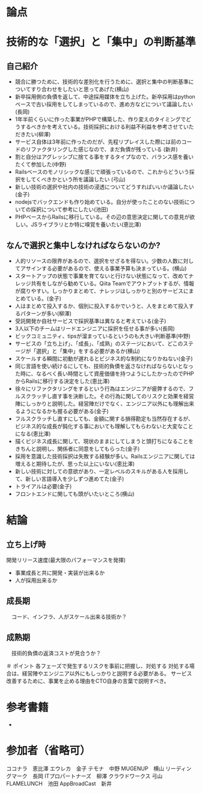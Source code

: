 # 論点
# 技術的な「選択」と「集中」の判断基準
## 自己紹介

* 競合に勝つために、技術的な差別化を行うために、選択と集中の判断基準についてすり合わせをしたいと思ってあげた(横山)
* 新卒採用側の負債を返して、中途採用媒体を立ち上げた。新卒採用はpythonベースで古い採用をしてしまっているので、進め方などについて議論したい(長岡)
* 1年半前くらいに作った事業がPHPで構築した、作り変えのタイミングでどうするべきかを考えている。技術採択における利益不利益を参考させていただきたい(柳澤)
* サービス自体は3年前に作ったのだが、先程リプレイスした際には前のコードのリファクタリングした感じなので、まだ負債が残っている (新井)
* 割と自分はアグレッシブに捨てる事をするタイプなので、バランス感を養いたくて参加した(中野)
* Railsベースのモノリシックな感じで頑張っているので、これからどういう採択をしてくべきかという所を議論したい (弓山)
* 新しい技術の選択や社内の技術の浸透についてどうすればいいか議論したい(金子)
* nodejsでバックエンドも作り始めている。自分が使ったことのない技術についての採択について参考にしたい(池田)
* PHPベースからRailsに移行している。その辺の意思決定に関しての意見が欲しい。JSライブラリとか特に嗅覚を養いたい(恵比澤)

## なんで選択と集中しなければならないのか?

* 人的リソースの限界があるので、選択をせざるを得ない。少数の人数に対してアサインする必要があるので、使える事業予算も決まっている。(横山)
* スタートアップの状態で事業を育てないと行けない状態になって、改めてナレッジ共有をしながら勧めている。Qiita Teamでアウトプットするが、情報が腐りやすい。しっかりまとめて、ナレッジはしっかりと別のサービスにまとめている。(金子)
* 人はまとめて投入するか、個別に投入するかでいうと、人をまとめて投入するパターンが多い(柳澤)
* 受託開発か自社サービスで採択基準は異なると考えている(金子)
* 3人以下のチームはリードエンジニアに採択を任せる事が多い(長岡)
* ビックコミュニティ、tipsが溜まっているというのも大きい判断基準(中野)
* サービスの「立ち上げ」、「成長」、「成熟」のステージにおいて、どこのステージが「選択」と「集中」をする必要があるか(横山)
* スケールする瞬間に初動が遅れるとビジネス的な制約になりかねない(金子)
* 同じ言語を使い続けるにしても、技術的負債を返さなければならないとなった時に、なるべく長い時間として資産価値を持つようにしたかったのでPHPからRailsに移行する決定をした(恵比澤)
* 徐々にリファクタリングをするという行為はエンジニアが疲弊するので、フルスクラッチし直す事を決断した。その行為に関してのリスクと効果を経営陣にしっかりと説明した。経営陣だけでなく、エンジニア以外にも理解出来るようになるかも握る必要がある(金子)
* フルスクラッチし直すにしても、金額に関する損得勘定も当然存在するが、ビジネス的な成長が鈍化する事においても理解してもらわないと大変なことになる(恵比澤)
* 描くビジネス成長に関して、現状のままにしてしまうと頭打ちになることをきちんと説明し、関係者に同意をしてもらった(金子)
* 採用を意識した技術採択は失敗する経験が多い。Railsエンジニアに関しては増えると期待したが、思った以上にいない(恵比澤)
* 新しい技術に対しての意欲があり、一定レベルのスキルがある人を採用して、新しい言語導入を少しずつ進めてた(金子)
* トライアルは必要(金子)
* フロントエンドに関しても頭がいたいところ(横山)

# 結論

## 立ち上げ時
  開発リリース速度(最大限のパフォーマンスを発揮)
  * 事業成長と共に開発・実装が出来るか
  * 人が採用出来るか
## 成長期
　コード、インフラ、人がスケール出来る技術か？
## 成熟期
　技術的負債の返済コストが見合うか？

＃ ポイント
各フェーズで発生するリスクを事前に把握し、対処する
対処する場合は、経営陣やエンジニア以外にもしっかりと説明する必要がある。
サービス改善するために、事業を止める理由をCTO自身の言葉で説明すべき。

# 参考書籍
-

# 参加者（省略可）
ココナラ　恵比澤
エウレカ　金子
テモナ　中野
MUGENUP　横山
リーディングマーク　長岡
ITプロパートナーズ　柳澤
クラウドワークス 弓山
FLAMELUNCH　池田
AppBroadCast　新井
